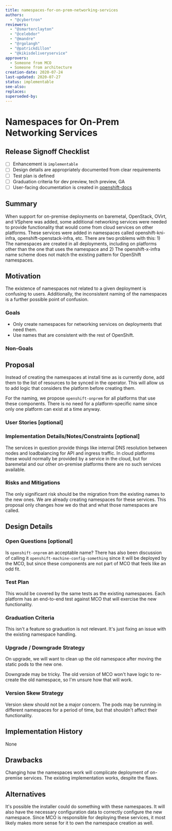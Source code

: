 ```yaml
---
title: namespaces-for-on-prem-networking-services
authors:
  - "@cybertron"
reviewers:
  - "@smarterclayton"
  - "@celebdor"
  - "@mandre"
  - "@rgolangh"
  - "@patrickdillon"
  - "@kikisdeliveryservice"
approvers:
  - Someone from MCO
  - Someone from architecture
creation-date: 2020-07-24
last-updated: 2020-07-27
status: implementable
see-also:
replaces:
superseded-by:
---
```


# Namespaces for On-Prem Networking Services

## Release Signoff Checklist

- [ ] Enhancement is `implementable`
- [ ] Design details are appropriately documented from clear requirements
- [ ] Test plan is defined
- [ ] Graduation criteria for dev preview, tech preview, GA
- [ ] User-facing documentation is created in [openshift-docs](https://github.com/openshift/openshift-docs/)

## Summary

When support for on-premise deployments on baremetal, OpenStack, OVirt, and
VSphere was added, some additional networking services were needed to provide
functionality that would come from cloud services on other platforms. These
services were added in namespaces called openshift-kni-infra,
openshift-openstack-infra, etc. There are two problems with this: 1) The
namespaces are created in all deployments, including on platforms other
than the one that uses the namespace and 2) The openshift-x-infra name scheme
does not match the existing pattern for OpenShift namespaces.

## Motivation

The existence of namespaces not related to a given deployment is confusing to
users. Additionally, the inconsistent naming of the namespaces is a further
possible point of confusion.

### Goals

- Only create namespaces for networking services on deployments that need them.
- Use names that are consistent with the rest of OpenShift.

### Non-Goals

## Proposal

Instead of creating the namespaces at install time as is currently done, add
them to the list of resources to be synced in the operator. This will allow us
to add logic that considers the platform before creating them.

For the naming, we propose `openshift-onprem` for all platforms that use these
components. There is no need for a platform-specific name since only one
platform can exist at a time anyway.

### User Stories [optional]

### Implementation Details/Notes/Constraints [optional]

The services in question provide things like internal DNS resolution between
nodes and loadbalancing for API and ingress traffic. In cloud platforms these
would normally be provided by a service in the cloud, but for baremetal and
our other on-premise platforms there are no such services available.

### Risks and Mitigations

The only significant risk should be the migration from the existing names
to the new ones. We are already creating namespaces for these services.
This proposal only changes how we do that and what those namespaces are
called.

## Design Details

### Open Questions [optional]

Is `openshift-onprem` an acceptable name? There has also been discussion of
calling it `openshift-machine-config-something` since it will be deployed by
the MCO, but since these components are not part of MCO that feels like an
odd fit.

### Test Plan

This would be covered by the same tests as the existing namespaces. Each
platform has an end-to-end test against MCO that will exercise the new
functionality.

### Graduation Criteria

This isn't a feature so graduation is not relevant. It's just fixing an
issue with the existing namespace handling.

### Upgrade / Downgrade Strategy

On upgrade, we will want to clean up the old namespace after moving the static
pods to the new one.

Downgrade may be tricky. The old version of MCO won't have logic to re-create
the old namespace, so I'm unsure how that will work.

### Version Skew Strategy

Version skew should not be a major concern. The pods may be running in
different namespaces for a period of time, but that shouldn't affect their
functionality.

## Implementation History

None

## Drawbacks

Changing how the namespaces work will complicate deployment of on-premise
services. The existing implementation works, despite the flaws.

## Alternatives

It's possible the installer could do something with these namespaces. It will
also have the necessary configuration data to correctly configure the new
namespace. Since MCO is responsible for deploying these services, it most
likely makes more sense for it to own the namespace creation as well.

